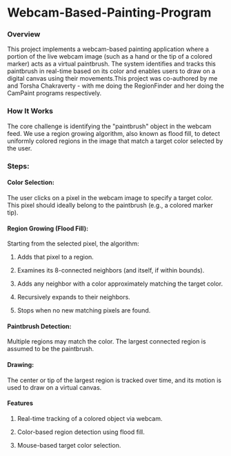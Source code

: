 # Webcam-Based-Painting-Program

### Overview
This project implements a webcam-based painting application where a portion of the live webcam image (such as a hand or the tip of a colored marker) acts as a virtual paintbrush. The system identifies and tracks this paintbrush in real-time based on its color and enables users to draw on a digital canvas using their movements.This project was co-authored by me and Torsha Chakraverty - with me doing the RegionFinder and her doing the CamPaint programs respectively. 

### How It Works
The core challenge is identifying the "paintbrush" object in the webcam feed. We use a region growing algorithm, also known as flood fill, to detect uniformly colored regions in the image that match a target color selected by the user.

### Steps:
#### Color Selection:
The user clicks on a pixel in the webcam image to specify a target color. This pixel should ideally belong to the paintbrush (e.g., a colored marker tip).

#### Region Growing (Flood Fill):
Starting from the selected pixel, the algorithm:

1. Adds that pixel to a region.

2. Examines its 8-connected neighbors (and itself, if within bounds).

3. Adds any neighbor with a color approximately matching the target color.

4. Recursively expands to their neighbors.

5. Stops when no new matching pixels are found.

#### Paintbrush Detection:
Multiple regions may match the color. The largest connected region is assumed to be the paintbrush.

#### Drawing:
The center or tip of the largest region is tracked over time, and its motion is used to draw on a virtual canvas.

#### Features
1. Real-time tracking of a colored object via webcam.

2. Color-based region detection using flood fill.

3. Mouse-based target color selection.

